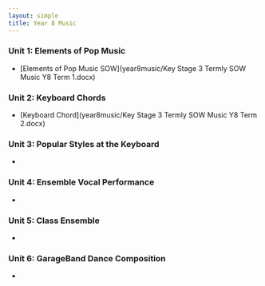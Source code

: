 ```yaml
---
layout: simple
title: Year 8 Music
---
```



### Unit 1: Elements of Pop Music

* [Elements of Pop Music SOW](year8music/Key Stage 3 Termly SOW Music Y8 Term 1.docx) 

### Unit 2: Keyboard Chords 

* [Keyboard Chord](year8music/Key Stage 3 Termly SOW Music Y8 Term 2.docx) 

### Unit 3: Popular Styles at the Keyboard

* [](year8music/) 

### Unit 4: Ensemble Vocal Performance

* [](year8music/) 

### Unit 5: Class Ensemble

* [](year8music/) 

### Unit 6: GarageBand Dance Composition

* [](year8music/) 

